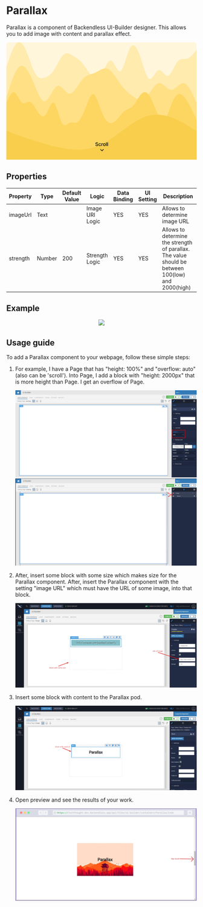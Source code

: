 # Parallax

Parallax is a component of Backendless UI-Builder designer. This allows you to add image with content and parallax effect.

<p align="center">
  <img src="./thumbnail.png" alt="main thumbnail" width="780" />
</p>

## Properties

| Property | Type   | Default Value | Logic           | Data Binding | UI Setting | Description                                                                                       |
|----------|--------|---------------|-----------------|--------------|------------|---------------------------------------------------------------------------------------------------|
| imageUrl | Text   |               | Image URl Logic | YES          | YES        | Allows to determine image URL                                                                     |
| strength | Number | 200           | Strength Logic  | YES          | YES        | Allows to determine the strength of parallax. The value should be between 100(low) and 2000(high) |

## Example

<p align="center">
  <img src="./image-examples/parallax-example.gif" width="480" />
</p>

## Usage guide

To add a Parallax component to your webpage, follow these simple steps:

1. For example, I have a Page that has "height: 100%" and "overflow: auto"(also can be 'scroll'). Into Page, I add a block with "height: 2000px" that is more height than Page. I get an overflow of Page.

    <img src="image-examples/page.jpg" alt="page example" />

    <img src="image-examples/block_with_overflow.jpg" alt="block with overflow" />

2. After, insert some block with some size which makes size for the Parallax component. After, insert the Parallax component with the setting "image URL" which must have the URL of some image, into that block.

    <img src="./image-examples/add-parallax-on-page.jpg" alt="add parallax on page" />

3. Insert some block with content to the Parallax pod.

    <img src="./image-examples/insert-block-to-parallax.jpg" alt="insert block with content to Parallax" />

4. Open preview and see the results of your work.

    <img src="./image-examples/get-result.jpg" alt="get result" />

